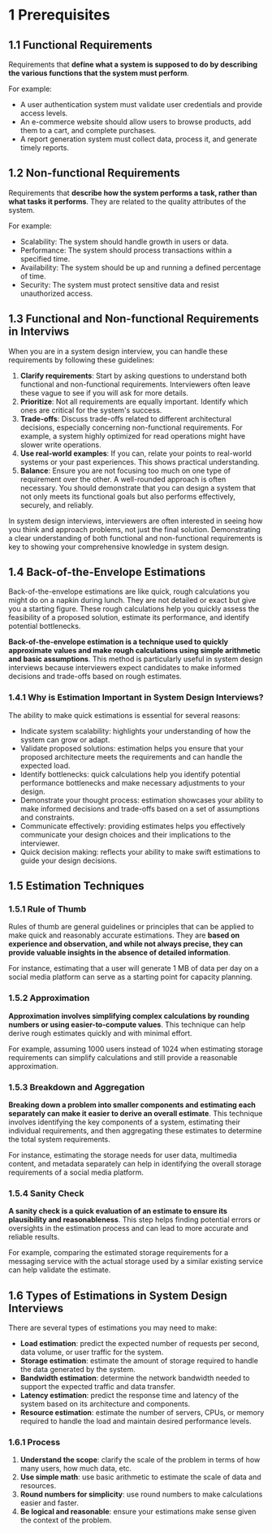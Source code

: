 # 1 Prerequisites

## 1.1 Functional Requirements

Requirements that **define what a system is supposed to do by describing the various functions that the system must perform**.

For example:
- A user authentication system must validate user credentials and provide access levels.
- An e-commerce website should allow users to browse products, add them to a cart, and complete purchases.
- A report generation system must collect data, process it, and generate timely reports.

## 1.2 Non-functional Requirements

Requirements that **describe how the system performs a task, rather than what tasks it performs**. They are related to the quality attributes of the system.

For example:
- Scalability: The system should handle growth in users or data.
- Performance: The system should process transactions within a specified time.
- Availability: The system should be up and running a defined percentage of time.
- Security: The system must protect sensitive data and resist unauthorized access.

## 1.3 Functional and Non-functional Requirements in Interviws

When you are in a system design interview, you can handle these requirements by following these guidelines:
1. **Clarify requirements**: Start by asking questions to understand both functional and non-functional requirements. Interviewers often leave these vague to see if you will ask for more details.
2. **Prioritize**: Not all requirements are equally important. Identify which ones are critical for the system's success.
3. **Trade-offs**: Discuss trade-offs related to different architectural decisions, especially concerning non-functional requirements. For example, a system highly optimized for read operations might have slower write operations.
4. **Use real-world examples**: If you can, relate your points to real-world systems or your past experiences. This shows practical understanding.
5. **Balance**: Ensure you are not focusing too much on one type of requirement over the other. A well-rounded approach is often necessary. You should demonstrate that you can design a system that not only meets its functional goals but also performs effectively, securely, and reliably.

In system design interviews, interviewers are often interested in seeing how you think and approach problems, not just the final solution. Demonstrating a clear understanding of both functional and non-functional requirements is key to showing your comprehensive knowledge in system design.

## 1.4 Back-of-the-Envelope Estimations

Back-of-the-envelope estimations are like quick, rough calculations you might do on a napkin during lunch. They are not detailed or exact but give you a starting figure. These rough calculations help you quickly assess the feasibility of a proposed solution, estimate its performance, and identify potential bottlenecks.

**Back-of-the-envelope estimation is a technique used to quickly approximate values and make rough calculations using simple arithmetic and basic assumptions**. This method is particularly useful in system design interviews because interviewers expect candidates to make informed decisions and trade-offs based on rough estimates.

### 1.4.1 Why is Estimation Important in System Design Interviews?

The ability to make quick estimations is essential for several reasons:
- Indicate system scalability: highlights your understanding of how the system can grow or adapt.
- Validate proposed solutions: estimation helps you ensure that your proposed architecture meets the requirements and can handle the expected load.
- Identify bottlenecks: quick calculations help you identify potential performance bottlenecks and make necessary adjustments to your design.
- Demonstrate your thought process: estimation showcases your ability to make informed decisions and trade-offs based on a set of assumptions and constraints.
- Communicate effectively: providing estimates helps you effectively communicate your design choices and their implications to the interviewer.
- Quick decision making: reflects your ability to make swift estimations to guide your design decisions.

## 1.5 Estimation Techniques

### 1.5.1 Rule of Thumb

Rules of thumb are general guidelines or principles that can be applied to make quick and reasonably accurate estimations. They are **based on experience and observation, and while not always precise, they can provide valuable insights in the absence of detailed information**.

For instance, estimating that a user will generate 1 MB of data per day on a social media platform can serve as a starting point for capacity planning.

### 1.5.2 Approximation

**Approximation involves simplifying complex calculations by rounding numbers or using easier-to-compute values**. This technique can help derive rough estimates quickly and with minimal effort.

For example, assuming 1000 users instead of 1024 when estimating storage requirements can simplify calculations and still provide a reasonable approximation.

### 1.5.3 Breakdown and Aggregation

**Breaking down a problem into smaller components and estimating each separately can make it easier to derive an overall estimate**. This technique involves identifying the key components of a system, estimating their individual requirements, and then aggregating these estimates to determine the total system requirements.

For instance, estimating the storage needs for user data, multimedia content, and metadata separately can help in identifying the overall storage requirements of a social media platform.

### 1.5.4 Sanity Check

**A sanity check is a quick evaluation of an estimate to ensure its plausibility and reasonableness**. This step helps finding potential errors or oversights in the estimation process and can lead to more accurate and reliable results.

For example, comparing the estimated storage requirements for a messaging service with the actual storage used by a similar existing service can help validate the estimate.

## 1.6 Types of Estimations in System Design Interviews

There are several types of estimations you may need to make:
- **Load estimation**: predict the expected number of requests per second, data volume, or user traffic for the system.
- **Storage estimation**: estimate the amount of storage required to handle the data generated by the system.
- **Bandwidth estimation**: determine the network bandwidth needed to support the expected traffic and data transfer.
- **Latency estimation**: predict the response time and latency of the system based on its architecture and components.
- **Resource estimation**: estimate the number of servers, CPUs, or memory required to handle the load and maintain desired performance levels.

### 1.6.1 Process

1. **Understand the scope**: clarify the scale of the problem in terms of how many users, how much data, etc.
2. **Use simple math**: use basic arithmetic to estimate the scale of data and resources.
3. **Round numbers for simplicity**: use round numbers to make calculations easier and faster.
4. **Be logical and reasonable**: ensure your estimations make sense given the context of the problem.
